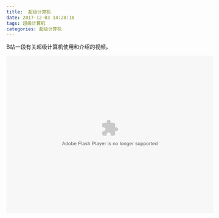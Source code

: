 ```yaml
---
title:  超级计算机
date: 2017-12-03 14:28:10
tags: 超级计算机
categories: 超级计算机
---
```


B站一段有关超级计算机使用和介绍的视频。

<embed height="415" width="544" quality="high" allowfullscreen="true" type="application/x-shockwave-flash" src="//static.hdslb.com/miniloader.swf" flashvars="aid=16641283&page=1" pluginspage="//www.adobe.com/shockwave/download/download.cgi?P1_Prod_Version=ShockwaveFlash"></embed>

<!--more-->